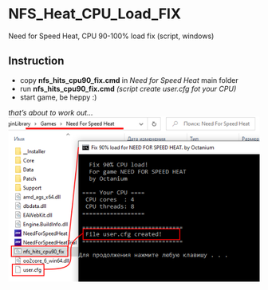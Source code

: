 # NFS_Heat_CPU_Load_FIX
 Need for Speed Heat, CPU 90-100% load fix (script, windows)

 ## Instruction

 - copy **nfs_hits_cpu90_fix.cmd** in *Need for Speed Heat* main folder
 - run **nfs_hits_cpu90_fix.cmd** *(script create user.cfg fot your CPU)*
 - start game, be heppy :)

 *that’s about to work out...*
 <br/>
 <img src="./img.jpg" width="579">
